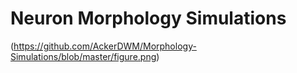 # Neuron Morphology Simulations

(https://github.com/AckerDWM/Morphology-Simulations/blob/master/figure.png)
